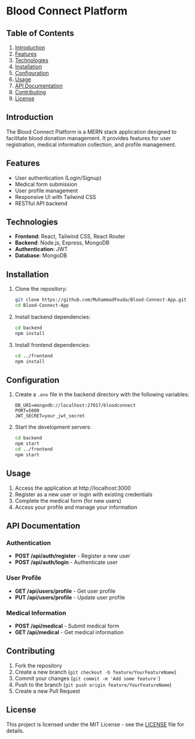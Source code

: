 # Blood Connect Platform

## Table of Contents
1. [Introduction](#introduction)
2. [Features](#features)
3. [Technologies](#technologies)
4. [Installation](#installation)
5. [Configuration](#configuration)
6. [Usage](#usage)
7. [API Documentation](#api-documentation)
8. [Contributing](#contributing)
9. [License](#license)

## Introduction
The Blood Connect Platform is a MERN stack application designed to facilitate blood donation management. It provides features for user registration, medical information collection, and profile management.

## Features
- User authentication (Login/Signup)
- Medical form submission
- User profile management
- Responsive UI with Tailwind CSS
- RESTful API backend

## Technologies
- **Frontend**: React, Tailwind CSS, React Router
- **Backend**: Node.js, Express, MongoDB
- **Authentication**: JWT
- **Database**: MongoDB

## Installation
1. Clone the repository:
   ```bash
   git clone https://github.com/MuhammadFouda/Blood-Connect-App.git
   cd Blood-Connect-App
   ```

2. Install backend dependencies:
   ```bash
   cd backend
   npm install
   ```

3. Install frontend dependencies:
   ```bash
   cd ../frontend
   npm install
   ```

## Configuration
1. Create a `.env` file in the backend directory with the following variables:
   ```
   DB_URI=mongodb://localhost:27017/bloodconnect
   PORT=5000
   JWT_SECRET=your_jwt_secret
   ```

2. Start the development servers:
   ```bash
   cd backend
   npm start
   cd ../frontend
   npm start
   ```

## Usage
1. Access the application at http://localhost:3000
2. Register as a new user or login with existing credentials
3. Complete the medical form (for new users)
4. Access your profile and manage your information

## API Documentation
### Authentication
- **POST /api/auth/register** - Register a new user
- **POST /api/auth/login** - Authenticate user

### User Profile
- **GET /api/users/profile** - Get user profile
- **PUT /api/users/profile** - Update user profile

### Medical Information
- **POST /api/medical** - Submit medical form
- **GET /api/medical** - Get medical information

## Contributing
1. Fork the repository
2. Create a new branch (`git checkout -b feature/YourFeatureName`)
3. Commit your changes (`git commit -m 'Add some feature'`)
4. Push to the branch (`git push origin feature/YourFeatureName`)
5. Create a new Pull Request

## License
This project is licensed under the MIT License - see the [LICENSE](LICENSE) file for details.
